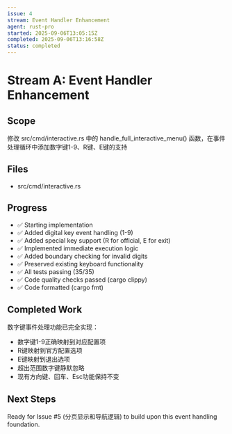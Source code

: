 ```yaml
---
issue: 4
stream: Event Handler Enhancement
agent: rust-pro
started: 2025-09-06T13:05:15Z
completed: 2025-09-06T13:16:58Z
status: completed
---
```


# Stream A: Event Handler Enhancement

## Scope
修改 src/cmd/interactive.rs 中的 handle_full_interactive_menu() 函数，在事件处理循环中添加数字键1-9、R键、E键的支持

## Files
- src/cmd/interactive.rs

## Progress
- ✅ Starting implementation
- ✅ Added digital key event handling (1-9)
- ✅ Added special key support (R for official, E for exit)
- ✅ Implemented immediate execution logic
- ✅ Added boundary checking for invalid digits
- ✅ Preserved existing keyboard functionality
- ✅ All tests passing (35/35)
- ✅ Code quality checks passed (cargo clippy)
- ✅ Code formatted (cargo fmt)

## Completed Work
数字键事件处理功能已完全实现：
- 数字键1-9正确映射到对应配置项
- R键映射到官方配置选项
- E键映射到退出选项
- 超出范围数字键静默忽略
- 现有方向键、回车、Esc功能保持不变

## Next Steps
Ready for Issue #5 (分页显示和导航逻辑) to build upon this event handling foundation.
